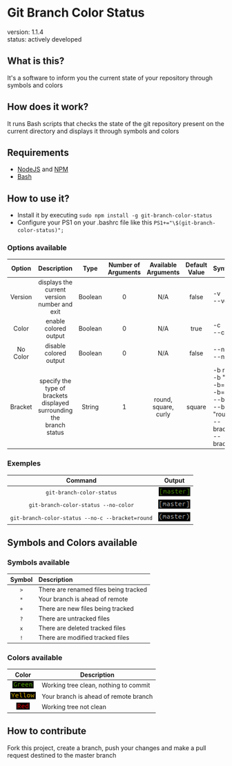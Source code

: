 # Git Branch Color Status
version: 1.1.4  
status: actively developed

## What is this?

It's a software to inform you the current state of your repository through symbols and colors

## How does it work?

It runs Bash scripts that checks the state of the git repository present on the current directory and displays it through symbols and colors

## Requirements

- [NodeJS](https://nodejs.org) and [NPM](https://www.npmjs.com/)
- [Bash](https://www.gnu.org/software/bash/)

## How to use it?

- Install it by executing `sudo npm install -g git-branch-color-status`
- Configure your PS1 on your .bashrc file like this `PS1+="\$(git-branch-color-status)";`

### Options available

| Option   | Description                                                                  | Type    | Number of  Arguments | Available Arguments          | Default Value | Syntax                                                                                                                                  |
|:--------:|:----------------------------------------------------------------------------:|:-------:|:--------------------:|:----------------------------:|:-------------:|:----------------------------------------------------------------------------------------------------------------------------------------|
| Version  | displays the current version <br>number and exit                             | Boolean | 0                    | N/A                          | false         | -v <br>--version                                                                                                                        |
| Color    | enable colored output                                                        | Boolean | 0                    | N/A                          | true          | -c <br>--color                                                                                                                          |
| No Color | disable colored output                                                       | Boolean | 0                    | N/A                          | false         | --no-c <br>--no-color                                                                                                                   |
| Bracket  | specify the type of brackets <br>displayed surrounding the <br>branch status | String  | 1                    | round, <br>square, <br>curly | square        | -b round <br>-b "round" <br>-b=round <br>-b="round" <br>--bracket round <br>--bracket "round" <br>--bracket=round <br>--bracket="round" |

### Exemples

| Command                                          | Output                                                                                                                                                                 |
|:------------------------------------------------:|:----------------------------------------------------------------------------------------------------------------------------------------------------------------------:|
| `git-branch-color-status`                        | ![word "master" colored in green surrounded by square brackets](doc/img/examples/ColoredExample.png "colored branch name surrounded by square brackets")               |
| `git-branch-color-status --no-color`             | ![word "master" colored in white surrounded by square brackets](doc/img/examples/NoColorExample.png "non-colored branch name surrounded by square brackets")           |
| `git-branch-color-status --no-c --bracket=round` | ![word "master" colored in white surrounded by round brackets](doc/img/examples/NoColorRoundBracketExample.png "non-colored branch name surrounded by round brackets") | 

## Symbols and Colors available

### Symbols available

| Symbol | Description                           |
|:------:|:--------------------------------------|
| `>`    | There are renamed files being tracked |
| `*`    | Your branch is ahead of remote        |
| `+`    | There are new files being tracked     |
| `?`    | There are untracked files             |
| `x`    | There are deleted tracked files       |
| `!`    | There are modified tracked files      |

### Colors available

| Color                                                                    | Description                           |
|:------------------------------------------------------------------------:|---------------------------------------|
| ![word "Green" colored in green](doc/img/text/GreenText.png "Green")     | Working tree clean, nothing to commit |
| ![word "Yellow" colored in yellow](doc/img/text/YellowText.png "Yellow") | Your branch is ahead of remote branch |
| ![word "Red" colored in red](doc/img/text/RedText.png "Red")             | Working tree not clean                |

## How to contribute

Fork this project, create a branch, push your changes and make a pull request destined to the master branch
